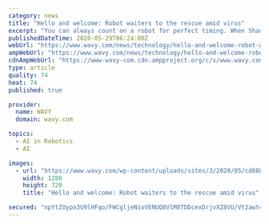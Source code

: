 ```yaml
---
category: news
title: "Hello and welcome: Robot waiters to the rescue amid virus"
excerpt: "You can always count on a robot for perfect timing. When Shaosong Hu saw robotic waiters serving food in China last fall, he knew exactly what he wanted for his"
publishedDateTime: 2020-05-29T06:24:00Z
webUrl: "https://www.wavy.com/news/technology/hello-and-welcome-robot-waiters-to-the-rescue-amid-virus/"
ampWebUrl: "https://www.wavy.com/news/technology/hello-and-welcome-robot-waiters-to-the-rescue-amid-virus/amp/"
cdnAmpWebUrl: "https://www-wavy-com.cdn.ampproject.org/c/s/www.wavy.com/news/technology/hello-and-welcome-robot-waiters-to-the-rescue-amid-virus/amp/"
type: article
quality: 74
heat: 74
published: true

provider:
  name: WAVY
  domain: wavy.com

topics:
  - AI in Robotics
  - AI

images:
  - url: "https://www.wavy.com/wp-content/uploads/sites/3/2020/05/cd8882238fca4e639fc2780457003fa9-1.jpg?w=1280&h=720&crop=1"
    width: 1280
    height: 720
    title: "Hello and welcome: Robot waiters to the rescue amid virus"

secured: "npYtZOypo3U9lHFqo/FWCgljeNioVENUQ8VlM0TDDcexDrjvXZ8VU/Vt2awt4XwRzbGL3CMHbKsDAsHY2vPr4UOOmsS9d3Naw3GYxXFa+YHnOSFglNhYJc6MWTb3GQfqzKnfSVOv3ut/oDakHJL1pV7X3Uy4Kj1Bjj5FGxZiF+TL8jr0RwRxeR3J7eMECvEkHa6pyvsUZa9O6XrbuFTAJfyFSVJ2J2CVDdKm8+BOL99UlGamYNae77ecE+exvu3rypzQbPHNjeqe28xvsLqUtRJmKtRvN6wNh04v9e8z4VIvj4o5l/mKjw3pOdhTOemD;sfiuuh9SubAnhIFFYw6sCQ=="
---
```


